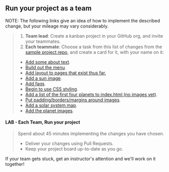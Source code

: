 ## Run your project as a team
NOTE: The following links give an idea of how to implement the described change, but your mileage may vary considerably.
> 1. **Team lead**: Create a kanban project in your GitHub org, and invite your teammates.
> 1. **Each teammate**: Choose a task from this list of changes from the [sample project repo](https://github.com/walquis/git-basics-sample-project-repo), and create a card for it, with your name on it:
> - [Add some about text](https://github.com/walquis/git-basics-sample-project-repo/commit/4c461a996aad0fd5bfa420ac366139805bf334bf).
> - [Build out the menu](https://github.com/walquis/git-basics-sample-project-repo/commit/4b50701dfcf8c8830d45e5e34b9b13612cf96d2e).
> - [Add layout to pages that exist thus far.](https://github.com/walquis/git-basics-sample-project-repo/commit/481c4b796b6b916dc9735065cef141e1803a39a9)
> - [Add a sun image](https://github.com/walquis/git-basics-sample-project-repo/commit/aa7f0ba34df76ddb38912f753457e07108a7c704).
> - [Add faqs](https://github.com/walquis/git-basics-sample-project-repo/commit/5e1d8be4574fae345ac779bddc95f73dd0bf3cc0).
> - [Begin to use CSS styling](https://github.com/walquis/git-basics-sample-project-repo/commit/da56c38e92e62408c1affd6c71e19ff87f0d93b6).
> - [Add a list of the first four planets to index.html (no images yet)](https://github.com/walquis/git-basics-sample-project-repo/commit/30e40524db51d96520c24df6e56223dae3a586fe).
> - [Put padding/borders/margins around images](https://github.com/walquis/git-basics-sample-project-repo/commit/d0095aa699e00873c305d62ecd97727bcc4c5bba).
> - [Add a solar system map](https://github.com/walquis/git-basics-sample-project-repo/commit/4119092cac8ccdeb1b4a3ad719a6cf87d3229502).
> - [Add the planet images](https://github.com/walquis/git-basics-sample-project-repo/commit/b4b184b40299ad852dd9cd51e0d4279f795ae98f).

#### LAB - Each Team, Run your project
> Spend about 45 minutes implementing the changes you have chosen.
> - Deliver your changes using Pull Requests.
> - Keep your project board up-to-date as you go.

If your team gets stuck, get an instructor's attention and we'll work on it together! 

